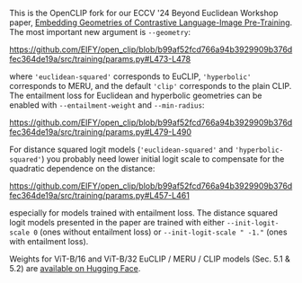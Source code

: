 This is the OpenCLIP fork for our ECCV '24 Beyond Euclidean Workshop paper, [Embedding Geometries of Contrastive Language-Image Pre-Training](https://arxiv.org/abs/2409.13079). The most important new argument is `--geometry`:

https://github.com/EIFY/open_clip/blob/b99af52fcd766a94b3929909b376dfec364de19a/src/training/params.py#L473-L478

where `'euclidean-squared'` corresponds to EuCLIP, `'hyperbolic'` corresponds to MERU, and the default `'clip'` corresponds to the plain CLIP. The entailment loss for Euclidean and hyperbolic geometries can be enabled with `--entailment-weight` and `--min-radius`:

https://github.com/EIFY/open_clip/blob/b99af52fcd766a94b3929909b376dfec364de19a/src/training/params.py#L479-L490

For distance squared logit models (`'euclidean-squared'` and `'hyperbolic-squared'`) you probably need lower initial logit scale to compensate for the quadratic dependence on the distance:

https://github.com/EIFY/open_clip/blob/b99af52fcd766a94b3929909b376dfec364de19a/src/training/params.py#L457-L461

especially for models trained with entailment loss. The distance squared logit models presented in the paper are trained with either `--init-logit-scale 0` (ones without entailment loss) or `--init-logit-scale " -1."` (ones with entailment loss).

Weights for ViT-B/16 and ViT-B/32 EuCLIP / MERU / CLIP models (Sec. 5.1 & 5.2) are [available on Hugging Face](https://huggingface.co/nahidalam/CLIP_Embedding_Geometries).
